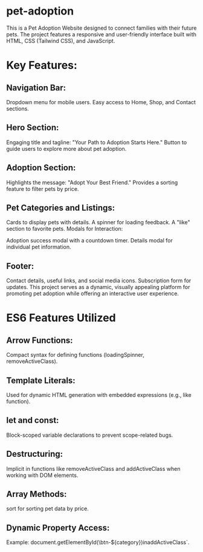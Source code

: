 ﻿# pet-adoption
 This is a Pet Adoption Website designed to connect families with their future pets. The project features a responsive and user-friendly interface built with HTML, CSS (Tailwind CSS), and JavaScript.

# Key Features:
## Navigation Bar:

Dropdown menu for mobile users.
Easy access to Home, Shop, and Contact sections.
## Hero Section:

Engaging title and tagline: "Your Path to Adoption Starts Here."
Button to guide users to explore more about pet adoption.
## Adoption Section:

Highlights the message: "Adopt Your Best Friend."
Provides a sorting feature to filter pets by price.
## Pet Categories and Listings:

Cards to display pets with details.
A spinner for loading feedback.
A "like" section to favorite pets.
Modals for Interaction:

Adoption success modal with a countdown timer.
Details modal for individual pet information.
## Footer:

Contact details, useful links, and social media icons.
Subscription form for updates.
This project serves as a dynamic, visually appealing platform for promoting pet adoption while offering an interactive user experience.

# ES6 Features Utilized
## Arrow Functions:
Compact syntax for defining functions (loadingSpinner, removeActiveClass).
## Template Literals:
Used for dynamic HTML generation with embedded expressions (e.g., like function).
## let and const:
Block-scoped variable declarations to prevent scope-related bugs.
## Destructuring:
Implicit in functions like removeActiveClass and addActiveClass when working with DOM elements.
## Array Methods:
sort for sorting pet data by price.
## Dynamic Property Access:
Example: document.getElementById(\btn-${category})inaddActiveClass`.

